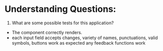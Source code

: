 # Understanding Questions:
1. What are some possible tests for this application?
* The component correctly renders.
* each input field accepts 
  changes,
  variety of names, punctuations,
  valid symbols,
  buttons work as expected
  any feedback functions work
  